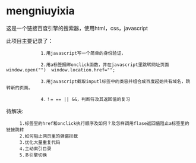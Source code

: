 # mengniuyixia
这是一个链接百度引擎的搜索器，使用html，css，javascript


此项目主要记录了：
                 
                 1.用javascript写一个简单的身份验证，
                 
                 2.用a标签捆绑onclick函数，并在javascript里跳转网址页面 window.open("")  window.location.href="";
                 
                 3.用javascript截取inputl标签中的类容并组合成百度起始共有域名，跳转新的页面。
                 
                 4.！= == || &&，判断符及其返回值的复习
                  
  待解决:
         
         1.标签里的href和onclick执行顺序及如何？及怎样调用flase返回值阻止a标签里的链接跳转 
         2.如何阻止网页里的弹窗拦截
         3.优化大量重复代码
         4.主动索引目录
         5.多引擎切换 
         
